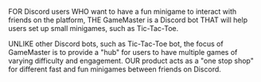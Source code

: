 FOR Discord users WHO want to have a fun minigame to interact with friends on the platform, THE GameMaster is a Discord bot THAT will help users set up small minigames, such as Tic-Tac-Toe.

UNLIKE other Discord bots, such as Tic-Tac-Toe bot, the focus of GameMaster is to provide a "hub" for users to have multiple games of varying difficulty and engagement. OUR product acts as a "one stop shop" for different fast and fun minigames between friends on Discord.
